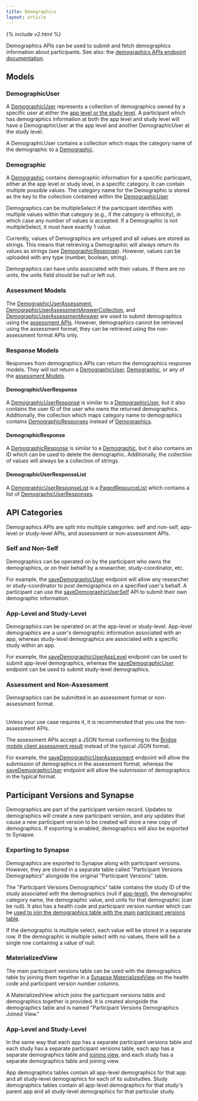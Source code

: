```yaml
---
title: Demographics
layout: article
---
```


{% include v2.html %}

Demographics APIs can be used to submit and fetch demographics information about participants. See also: the [demographics APIs endpoint documentation](/swagger-ui/index.html#/Demographics).

<div id="toc"></div>

## Models

### DemographicUser

A [DemographicUser](/model-browser.html#DemographicUser) represents a collection of demographics owned by a specific user at either the [app level or the study level](#app-level-and-study-level). A participant which has demographics information at both the app level and study level will have a DemographicUser at the app level and another DemographicUser at the study level.

A DemographicUser contains a collection which maps the category name of the demographic to a [Demographic](#demographic).

### Demographic

A [Demographic](/model-browser.html#Demographic) contains demographic information for a specific participant, either at the app level or study level, in a specific category. It can contain multiple possible values. The category name for the Demographic is stored as the key to the collection contained within the [DemographicUser](#demographicuser)

Demographics can be multipleSelect if the participant identifies with multiple values within that category (e.g., if the category is ethnicity), in which case any number of values is accepted. If a Demographic is not multipleSelect, it must have exactly 1 value.

Currently, values of Demographics are untyped and all values are stored as strings. This means that retrieving a Demographic will always return its values as strings (see [DemographicResponse](#demographicresponse)). However, values can be uploaded with any type (number, boolean, string).

Demographics can have units associated with their values. If there are no units, the units field should be null or left out.

### Assessment Models

The [DemographicUserAssessment](/model-browser.html#DemographicUserAssessment), [DemographicUserAssessmentAnswerCollection](/model-browser.html#DemographicUserAssessmentAnswerCollection), and [DemographicUserAssessmentAnswer](/model-browser.html#DemographicUserAssessmentAnswer) are used to submit demographics using the [assessment APIs](#assessment-and-non-assessment). However, demographics cannot be retrieved using the assessment format; they can be retrieved using the non-assessment format APIs only.

### Response Models

Responses from demographics APIs can return the demographics response models. They will not return a [DemographicUser](#demographicuser), [Demographic](#demographic), or any of the [assessment Models](#assessment-models).

#### DemographicUserResponse

A [DemographicUserResponse](/model-browser.html#DemographicUserResponse) is similar to a [DemographicUser](#demographicuser), but it also contains the user ID of the user who owns the returned demographics. Additionally, the collection which maps category name to demographics contains [DemographicResponses](#demographicresponse) instead of [Demographics](#demographic).

#### DemographicResponse

A [DemographicResponse](/model-browser.html#DemographicResponse) is similar to a [Demographic](#demographic), but it also contains an ID which can be used to delete the demographic. Additionally, the collection of values will always be a collection of strings.

#### DemographicUserResponseList

A [DemographicUserResponseList](/model-browser.html#DemographicUserResponseList) is a [PagedResourceList](/model-browser.html#PagedResourceList) which contains a list of [DemographicUserResponses](#demographicuserresponse).

## API Categories

Demographics APIs are split into multiple categories: self and non-self, app-level or study-level APIs, and assessment or non-assessment APIs.

### Self and Non-Self

Demographics can be operated on by the participant who owns the demographics, or on their behalf by a researcher, study-coordinator, etc.

For example, the [saveDemographicUser](/swagger-ui/index.html#/Demographics/saveDemographicUser/) endpoint will allow any researcher or study-coordinator to post demographics on a specified user's behalf. A participant can use the [saveDemographicUserSelf](/swagger-ui/index.html#/Demographics/saveDemographicUserSelf) API to submit their own demographic information.

### App-Level and Study-Level

Demographics can be operated on at the app-level or study-level. App-level demographics are a user's demographic information associated with an app, whereas study-level demographics are associated with a specific study within an app.

For example, the [saveDemographicUserAppLevel](/swagger-ui/index.html#/Demographics/saveDemographicUserAppLevel) endpoint can be used to submit app-level demographics, whereas the [saveDemographicUser](/swagger-ui/index.html#/Demographics/saveDemographicUser) endpoint can be used to submit study-level demographics.

### Assessment and Non-Assessment

Demographics can be submitted in an assessment format or non-assessment format.

<div class="ui icon message" style="margin-top: 2rem">
  <i class="ui exclamation triangle icon"></i>
  <div class="content">
   Unless your use case requires it, it is recommended that you use the non-assessment APIs.
  </div>
</div>

The assessment APIs accept a JSON format conforming to the [Bridge mobile client assessment result](https://github.com/Sage-Bionetworks/mobile-client-json/blob/00320defcb5c67873c501b5d99201fed6fdcd0e6/schemas/v2/AssessmentResultObject.json) instead of the typical JSON format.

For example, the [saveDemographicUserAssessment](/swagger-ui/index.html#/Demographics/saveDemographicUserAssessment) endpoint will allow the submission of demographics in the assessment format, whereas the [saveDemographicUser](/swagger-ui/index.html#/Demographics/saveDemographicUser) endpoint will allow the submission of demographics in the typical format.

## Participant Versions and Synapse

Demographics are part of the participant version record. Updates to demographics will create a new participant version, and any updates that cause a new participant version to be created will store a new copy of demographics. If exporting is enabled, demographics will also be exported to Synapse.

### Exporting to Synapse

Demographics are exported to Synapse along with participant versions. However, they are stored in a separate table called "Participant Versions Demographics" alongside the original "Participant Versions" table.

The "Participant Versions Demographics" table contains the study ID of the study associated with the demographics (null if [app-level](#app-level-and-study-level)), the demographic category name, the demographic value, and units for that demographic (can be null). It also has a health code and participant version number which can be [used to join the demographics table with the main participant versions table](#materializedview).

If the demographic is multiple select, each value will be stored in a separate row. If the demographic is multiple select with no values, there will be a single row containing a value of null.

### MaterializedView

The main participant versions table can be used with the demographics table by joining them together in a [Synapse MaterializedView](https://rest-docs.synapse.org/rest/org/sagebionetworks/repo/model/table/MaterializedView.html) on the health code and participant version number columns.

A MaterializedView which joins the participant versions table and demographics together is provided. It is created alongside the demographics table and is named "Participant Versions Demographics Joined View."

### App-Level and Study-Level

In the same way that each app has a separate participant versions table and each study has a separate participant versions table, each app has a separate demographics table and [joining view](#materializedview), and each study has a separate demographics table and joining view.

App demographics tables contain all app-level demographics for that app and all study-level demographics for each of its substudies. Study demographics tables contain all app-level demographics for that study's parent app and all study-level demographics for that particular study.
